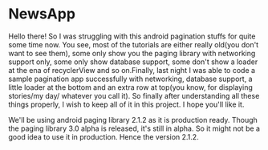 # NewsApp
Hello there! So I was struggling with this android pagination stuffs for quite some time now. You see,
most of the tutorials are either really old(you don't want to see them), some only show you the paging
library with networking support only, some only show database support, some don't show a loader at the
ena of recyclerView and so on.Finally, last night I was able to code a sample pagination app successfully
with networking, database support, a little loader at the bottom and an extra row at top(you know, for
displaying stories/my day/ whatever you call it). So finally after understanding all these things properly,
I wish to keep all of it in this project. I hope you'll like it.

We'll be using android paging library 2.1.2 as it is production ready. Though the paging library 3.0 alpha
is released, it's still in alpha. So it might not be a good idea to use it in production. Hence the
version 2.1.2.


